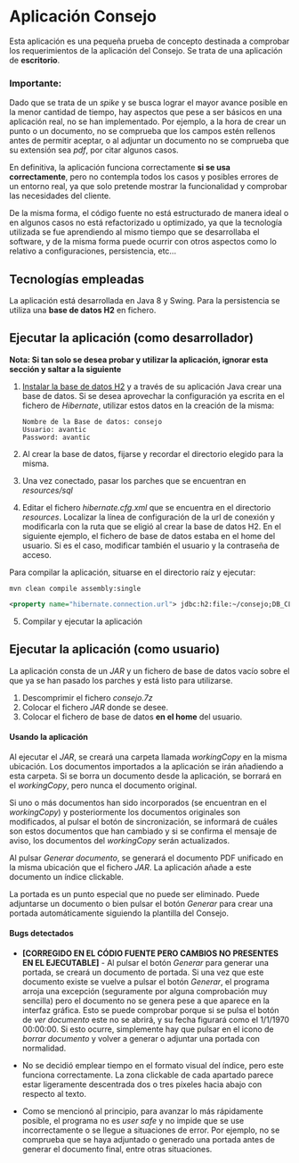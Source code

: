 # Aplicación Consejo



Esta aplicación es una pequeña prueba de concepto destinada a comprobar los requerimientos de la aplicación del Consejo. Se trata de una aplicación de **escritorio**.

### Importante:

Dado que se trata de un *spike* y se busca lograr el mayor avance posible en la menor cantidad de tiempo, hay aspectos que pese a ser básicos en una aplicación real, no se han implementado. Por ejemplo, a la hora de crear un punto o un documento, no se comprueba que los campos estén rellenos antes de permitir aceptar, o al adjuntar un documento no se comprueba que su extensión sea *pdf*, por citar algunos casos.

En definitiva, la aplicación funciona correctamente **si se usa correctamente**, pero no contempla todos los casos y posibles errores de un entorno real, ya que solo pretende mostrar la funcionalidad y comprobar las necesidades del cliente.

De la misma forma, el código fuente no está estructurado de manera ideal o en algunos casos no está refactorizado u optimizado, ya que la tecnología utilizada se fue aprendiendo al mismo tiempo que se desarrollaba el software, y de la misma forma puede ocurrir con otros aspectos como lo relativo a configuraciones, persistencia, etc...

## Tecnologías empleadas

La aplicación está desarrollada en Java 8 y Swing. Para la persistencia se utiliza una **base de datos H2** en fichero.

## Ejecutar la aplicación (como desarrollador)

**Nota: Si tan solo se desea probar y utilizar la aplicación, ignorar esta sección y saltar a la siguiente**

1. [Instalar la base de datos H2](https://www.h2database.com/html/main.html)  y a través de su aplicación Java crear una base de datos. Si se desea aprovechar la configuración ya escrita en el fichero de *Hibernate*, utilizar estos datos en la creación de la misma:

   ```
   Nombre de la Base de datos: consejo
   Usuario: avantic
   Password: avantic
   ```

2. Al crear la base de datos, fijarse y recordar el directorio elegido para la misma.

3. Una vez conectado, pasar los parches que se encuentran en *resources/sql*

4. Editar el fichero *hibernate.cfg.xml* que se encuentra en  el directorio *resources*. Localizar la línea de configuración de la url de conexión y modificarla con la ruta que se eligió al crear la base de datos H2. En el siguiente ejemplo, el fichero de base de datos estaba en el home del usuario. Si es el caso, modificar también el usuario y la contraseña de acceso.

Para compilar la aplicación, situarse en el directorio raíz y ejecutar:
```
mvn clean compile assembly:single
```

```xml
<property name="hibernate.connection.url"> jdbc:h2:file:~/consejo;DB_CLOSE_ON_EXIT=TRUE;FILE_LOCK=NO</property>
```

5. Compilar y ejecutar la aplicación

## Ejecutar la aplicación (como usuario)

La aplicación consta de un *JAR* y un fichero de base de datos vacío sobre el que ya se han pasado los parches y está listo para utilizarse.

1. Descomprimir el fichero *consejo.7z*
2. Colocar el fichero *JAR* donde se desee.
3. Colocar el fichero de base de datos **en el home** del usuario.

#### Usando la aplicación

Al ejecutar el *JAR*, se creará una carpeta llamada *workingCopy* en la misma ubicación. Los documentos importados a la aplicación se irán añadiendo a esta carpeta. Si se borra un documento desde la aplicación, se borrará en el *workingCopy*, pero nunca el documento original.

Si uno o más documentos han sido incorporados (se encuentran en el *workingCopy*) y posteriormente los documentos originales son modificados, al pulsar el botón de sincronización, se informará de cuáles son estos documentos que han cambiado y si se confirma el mensaje de aviso, los documentos del *workingCopy* serán actualizados.

Al pulsar *Generar documento*, se generará el documento PDF unificado en la misma ubicación que el fichero *JAR*. La aplicación añade a este documento un índice clickable.

La portada es un punto especial que no puede ser eliminado. Puede adjuntarse un documento o bien pulsar el botón *Generar* para crear una portada automáticamente siguiendo la plantilla del Consejo.

#### Bugs detectados

* **[CORREGIDO EN EL CÓDIO FUENTE PERO CAMBIOS NO PRESENTES EN EL EJECUTABLE]** - Al pulsar el botón *Generar* para generar una portada, se creará un documento de portada. Si una vez que este documento existe se vuelve a pulsar el botón *Generar*, el programa arroja una excepción (seguramente por alguna comprobación muy sencilla) pero el documento no se genera pese a que aparece en la interfaz gráfica. Esto se puede comprobar porque si se pulsa el botón de *ver documento* este no se abrirá, y su fecha figurará como el 1/1/1970 00:00:00. Si esto ocurre, simplemente hay que pulsar en el icono de *borrar documento* y volver a generar o adjuntar una portada con normalidad.

* No se decidió emplear tiempo en el formato visual del índice, pero este funciona correctamente. La zona clickable de cada apartado parece estar ligeramente descentrada dos o tres píxeles hacia abajo con respecto al texto.

* Como se mencionó al principio, para avanzar lo más rápidamente posible, el programa no es *user safe* y no impide que se use incorrectamente o se llegue a situaciones de error. Por ejemplo, no se comprueba que se haya adjuntado o generado una portada antes de generar el documento final, entre otras situaciones.
